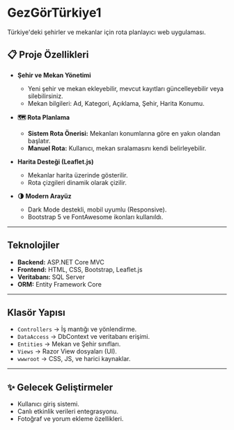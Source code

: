 #  GezGörTürkiye1

Türkiye'deki şehirler ve mekanlar için rota planlayıcı web uygulaması.

## 📋 Proje Özellikleri

- **Şehir ve Mekan Yönetimi**
  - Yeni şehir ve mekan ekleyebilir, mevcut kayıtları güncelleyebilir veya silebilirsiniz.
  - Mekan bilgileri: Ad, Kategori, Açıklama, Şehir, Harita Konumu.

- **🗺 Rota Planlama**
  - **Sistem Rota Önerisi:** Mekanları konumlarına göre en yakın olandan başlatır.
  - **Manuel Rota:** Kullanıcı, mekan sıralamasını kendi belirleyebilir.

- **Harita Desteği (Leaflet.js)**
  - Mekanlar harita üzerinde gösterilir.
  - Rota çizgileri dinamik olarak çizilir.

- **🌗 Modern Arayüz**
  - Dark Mode destekli, mobil uyumlu (Responsive).
  - Bootstrap 5 ve FontAwesome ikonları kullanıldı.

---

## Teknolojiler

- **Backend:** ASP.NET Core MVC
- **Frontend:** HTML, CSS, Bootstrap, Leaflet.js
- **Veritabanı:** SQL Server
- **ORM:** Entity Framework Core

---

##  Klasör Yapısı

- `Controllers` → İş mantığı ve yönlendirme.
- `DataAccess` → DbContext ve veritabanı erişimi.
- `Entities` → Mekan ve Şehir sınıfları.
- `Views` → Razor View dosyaları (UI).
- `wwwroot` → CSS, JS, ve harici kaynaklar.

---

## ✨ Gelecek Geliştirmeler
- Kullanıcı giriş sistemi.
- Canlı etkinlik verileri entegrasyonu.
- Fotoğraf ve yorum ekleme özellikleri.

